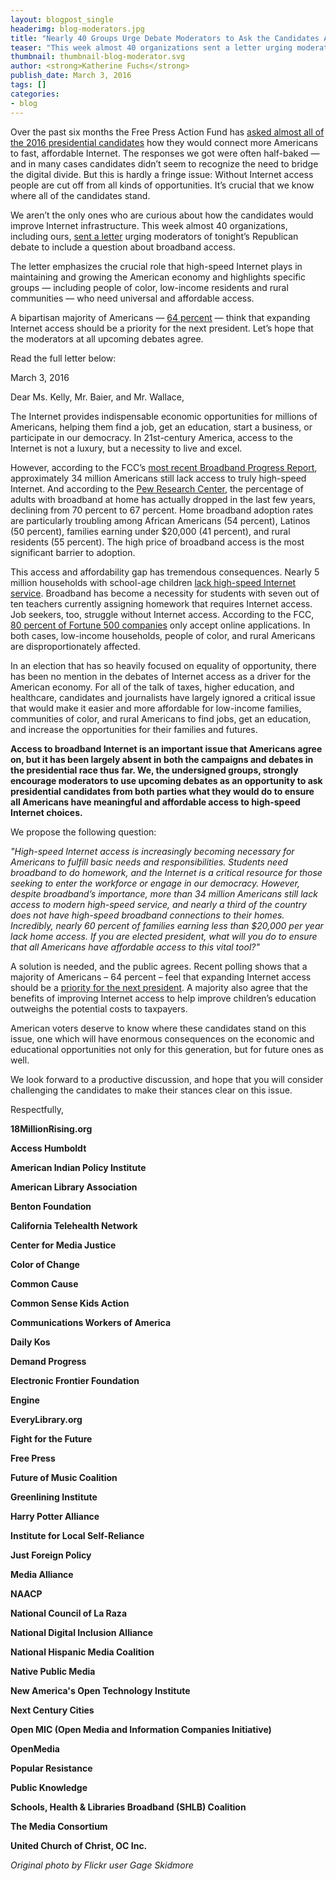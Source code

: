 ```yaml
---
layout: blogpost_single
headerimg: blog-moderators.jpg
title: "Nearly 40 Groups Urge Debate Moderators to Ask the Candidates About Internet Access"
teaser: "This week almost 40 organizations sent a letter urging moderators of tonight's Republican debate to include a question about broadband access."
thumbnail: thumbnail-blog-moderator.svg
author: <strong>Katherine Fuchs</strong>
publish_date: March 3, 2016
tags: []
categories:
- blog
---
```

Over the past six months the Free Press Action Fund has [asked almost all of the 2016 presidential candidates](https://internet2016.net/blog/bird-dog-iowa-internet-access.html) how they would connect more Americans to fast, affordable Internet. The responses we got were often half-baked — and in many cases candidates didn’t seem to recognize the need to bridge the digital divide. But this is hardly a fringe issue: Without Internet access people are cut off from all kinds of opportunities. It’s crucial that we know where all of the candidates stand.

We aren’t the only ones who are curious about how the candidates would improve Internet infrastructure. This week almost 40 organizations, including ours, [sent a letter](http://thehill.com/sites/default/files/access_debate_letter_fox_20160302.pdf) urging moderators of tonight’s Republican debate to include a question about broadband access.

The letter emphasizes the crucial role that high-speed Internet plays in maintaining and growing the American economy and highlights specific groups — including people of color, low-income residents and rural communities — who need universal and affordable access.

A bipartisan majority of Americans — [64 percent](http://tfreedmanconsulting.com/documents/AccessPollingMemo_20151123.pdf) — think that expanding Internet access should be a priority for the next president. Let’s hope that the moderators at all upcoming debates agree.

Read the full letter below:

March 3, 2016
  
Dear Ms. Kelly, Mr. Baier, and Mr. Wallace,
 
The Internet provides indispensable economic opportunities for millions of Americans, helping them find a job, get an education, start a business, or participate in our democracy. In 21st-century America, access to the Internet is not a luxury, but a necessity to live and excel.

However, according to the FCC’s [most recent Broadband Progress Report](http://transition.fcc.gov/Daily_Releases/Daily_Business/2016/db0129/FCC-16-6A1.pdf), approximately 34 million Americans still lack access to truly high-speed Internet. And according to the [Pew Research Center](http://www.pewinternet.org/files/2015/12/Broadband-adoption-full.pdf), the percentage of adults with broadband at home has actually dropped in the last few years, declining from 70 percent to 67 percent. Home broadband adoption rates are particularly troubling among African Americans (54 percent), Latinos (50 percent), families earning under $20,000 (41 percent), and rural residents (55 percent). The high price of broadband access is the most significant barrier to adoption.

This access and affordability gap has tremendous consequences. Nearly 5 million households with school-age children [lack high-speed Internet service](http://www.pewresearch.org/fact-tank/2015/04/20/the-numbers-behind-the-broadband-homework-gap/). Broadband has become a necessity for students with seven out of ten teachers currently assigning homework that requires Internet access. Job seekers, too, struggle without Internet access. According to the FCC, [80 percent of Fortune 500 companies](https://apps.fcc.gov/edocs_public/attachmatch/DOC-311281A1.pdf) only accept online applications. In both cases, low-income households, people of color, and rural Americans are disproportionately affected.

In an election that has so heavily focused on equality of opportunity, there has been no mention in the debates of Internet access as a driver for the American economy. For all of the talk of taxes, higher education, and healthcare, candidates and journalists have largely ignored a critical issue that would make it easier and more affordable for low-income families, communities of color, and rural Americans to find jobs, get an education, and increase the opportunities for their families and futures.

**Access to broadband Internet is an important issue that Americans agree on, but it has been largely absent in both the campaigns and debates in the presidential race thus far. We, the undersigned groups, strongly encourage moderators to use upcoming debates as an opportunity to ask presidential candidates from both parties what they would do to ensure all Americans have meaningful and affordable access to high-speed Internet choices.**

We propose the following question:

<em>"High-speed Internet access is increasingly becoming necessary for Americans to fulfill basic needs and responsibilities. Students need broadband to do homework, and the Internet is a critical resource for those seeking to enter the workforce or engage in our democracy. However, despite broadband’s importance, more than 34 million Americans still lack access to modern high-speed service, and nearly a third of the country does not have high-speed broadband connections to their homes. Incredibly, nearly 60 percent of families earning less than $20,000 per year lack home access. If you are elected president, what will you do to ensure that all Americans have affordable access to this vital tool?"</em>

A solution is needed, and the public agrees. Recent polling shows that a majority of Americans – 64 percent – feel that expanding Internet access should be a [priority for the next president](http://tfreedmanconsulting.com/documents/AccessPollingMemo_20151123.pdf). A majority also agree that the benefits of improving Internet access to help improve children’s education outweighs the potential costs to taxpayers.

American voters deserve to know where these candidates stand on this issue, one which will have enormous consequences on the economic and educational opportunities not only for this generation, but for future ones as well.

We look forward to a productive discussion, and hope that you will consider challenging the candidates to make their stances clear on this issue.

Respectfully,

**18MillionRising.org**

**Access Humboldt**

**American Indian Policy Institute**

**American Library Association**

**Benton Foundation**

**California Telehealth Network**

**Center for Media Justice**

**Color of Change**

**Common Cause**

**Common Sense Kids Action**

**Communications Workers of America**

**Daily Kos**

**Demand Progress**

**Electronic Frontier Foundation**

**Engine**

**EveryLibrary.org**

**Fight for the Future**

**Free Press**

**Future of Music Coalition**

**Greenlining Institute**

**Harry Potter Alliance**

**Institute for Local Self-Reliance**

**Just Foreign Policy**

**Media Alliance**

**NAACP**

**National Council of La Raza**

**National Digital Inclusion Alliance**

**National Hispanic Media Coalition**

**Native Public Media**

**New America's Open Technology Institute**

**Next Century Cities**

**Open MIC (Open Media and Information Companies Initiative)**

**OpenMedia**

**Popular Resistance**

**Public Knowledge**

**Schools, Health & Libraries Broadband (SHLB) Coalition**

**The Media Consortium**

**United Church of Christ, OC Inc.**
 

*Original photo by Flickr user Gage Skidmore*
